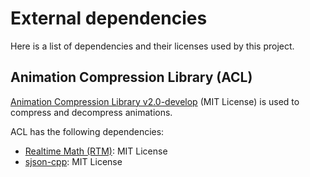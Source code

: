 # External dependencies

Here is a list of dependencies and their licenses used by this project.

## Animation Compression Library (ACL)

[Animation Compression Library v2.0-develop](https://github.com/nfrechette/acl/releases/tag/v2.0.0) (MIT License) is used to compress and decompress animations.

ACL has the following dependencies:

*  [Realtime Math (RTM)](https://github.com/nfrechette/rtm): MIT License
*  [sjson-cpp](https://github.com/nfrechette/sjson-cpp): MIT License
